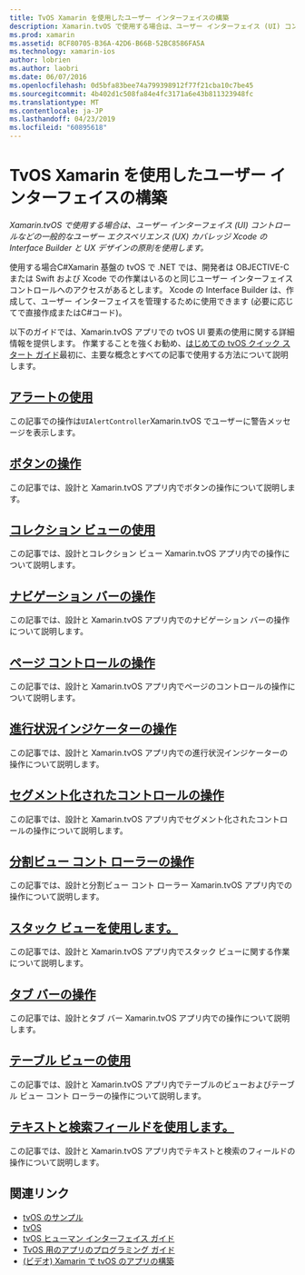 ```yaml
---
title: TvOS Xamarin を使用したユーザー インターフェイスの構築
description: Xamarin.tvOS で使用する場合は、ユーザー インターフェイス (UI) コントロールなどの一般的なユーザー エクスペリエンス (UX) カバレッジ Xcode の Interface Builder と UX デザインの原則を使用します。
ms.prod: xamarin
ms.assetid: 8CF80705-B36A-42D6-B66B-52BC8586FA5A
ms.technology: xamarin-ios
author: lobrien
ms.author: laobri
ms.date: 06/07/2016
ms.openlocfilehash: 0d5bfa83bee74a799398912f77f21cba10c7be45
ms.sourcegitcommit: 4b402d1c508fa84e4fc3171a6e43b811323948fc
ms.translationtype: MT
ms.contentlocale: ja-JP
ms.lasthandoff: 04/23/2019
ms.locfileid: "60895618"
---
```

# <a name="building-tvos-user-interfaces-with-xamarin"></a>TvOS Xamarin を使用したユーザー インターフェイスの構築

_Xamarin.tvOS で使用する場合は、ユーザー インターフェイス (UI) コントロールなどの一般的なユーザー エクスペリエンス (UX) カバレッジ Xcode の Interface Builder と UX デザインの原則を使用します。_

使用する場合C#Xamarin 基盤の tvOS で .NET では、開発者は OBJECTIVE-C または Swift および Xcode での作業はいるのと同じユーザー インターフェイス コントロールへのアクセスがあるとします。 Xcode の Interface Builder は、作成して、ユーザー インターフェイスを管理するために使用できます (必要に応じてで直接作成またはC#コード)。

以下のガイドでは、Xamarin.tvOS アプリでの tvOS UI 要素の使用に関する詳細情報を提供します。 作業することを強くお勧め、[はじめての tvOS クイック スタート ガイド](~/ios/tvos/get-started/hello-tvos.md)最初に、主要な概念とすべての記事で使用する方法について説明します。

## <a name="working-with-alertsiostvosuser-interfacealertsmd"></a>[アラートの使用](~/ios/tvos/user-interface/alerts.md)

この記事での操作は`UIAlertController`Xamarin.tvOS でユーザーに警告メッセージを表示します。

## <a name="working-with-buttonsiostvosuser-interfacebuttonsmd"></a>[ボタンの操作](~/ios/tvos/user-interface/buttons.md)

この記事では、設計と Xamarin.tvOS アプリ内でボタンの操作について説明します。

## <a name="working-with-collection-viewsiostvosuser-interfacecollection-viewsmd"></a>[コレクション ビューの使用](~/ios/tvos/user-interface/collection-views.md)

この記事では、設計とコレクション ビュー Xamarin.tvOS アプリ内での操作について説明します。

## <a name="working-with-navigation-barsiostvosuser-interfacenavigation-barsmd"></a>[ナビゲーション バーの操作](~/ios/tvos/user-interface/navigation-bars.md)

この記事では、設計と Xamarin.tvOS アプリ内でのナビゲーション バーの操作について説明します。

## <a name="working-with-page-controlsiostvosuser-interfacepage-controlsmd"></a>[ページ コントロールの操作](~/ios/tvos/user-interface/page-controls.md)

この記事では、設計と Xamarin.tvOS アプリ内でページのコントロールの操作について説明します。

## <a name="working-with-progress-indicatorsiostvosuser-interfaceprogress-indicatorsmd"></a>[進行状況インジケーターの操作](~/ios/tvos/user-interface/progress-indicators.md)

この記事では、設計と Xamarin.tvOS アプリ内での進行状況インジケーターの操作について説明します。

## <a name="working-with-segmented-controlsiostvosuser-interfacesegmented-controlsmd"></a>[セグメント化されたコントロールの操作](~/ios/tvos/user-interface/segmented-controls.md)

この記事では、設計と Xamarin.tvOS アプリ内でセグメント化されたコントロールの操作について説明します。

## <a name="working-with-split-view-controllersiostvosuser-interfacesplit-viewsmd"></a>[分割ビュー コント ローラーの操作](~/ios/tvos/user-interface/split-views.md)

この記事では、設計と分割ビュー コント ローラー Xamarin.tvOS アプリ内での操作について説明します。

## <a name="working-with-stack-viewsiostvosuser-interfacestacked-viewsmd"></a>[スタック ビューを使用します。](~/ios/tvos/user-interface/stacked-views.md)

この記事では、設計と Xamarin.tvOS アプリ内でスタック ビューに関する作業について説明します。

## <a name="working-with-tab-barsiostvosuser-interfacetab-barsmd"></a>[タブ バーの操作](~/ios/tvos/user-interface/tab-bars.md)

この記事では、設計とタブ バー Xamarin.tvOS アプリ内での操作について説明します。

## <a name="working-with-table-viewsiostvosuser-interfacetable-viewsmd"></a>[テーブル ビューの使用](~/ios/tvos/user-interface/table-views.md)

この記事では、設計と Xamarin.tvOS アプリ内でテーブルのビューおよびテーブル ビュー コント ローラーの操作について説明します。

## <a name="working-with-text-and-search-fieldsiostvosuser-interfacetext-fields-and-searchmd"></a>[テキストと検索フィールドを使用します。](~/ios/tvos/user-interface/text-fields-and-search.md)

この記事では、設計と Xamarin.tvOS アプリ内でテキストと検索のフィールドの操作について説明します。



## <a name="related-links"></a>関連リンク

- [tvOS のサンプル](https://developer.xamarin.com/samples/tvos/all/)
- [tvOS](https://developer.apple.com/tvos/)
- [tvOS ヒューマン インターフェイス ガイド](https://developer.apple.com/tvos/human-interface-guidelines/)
- [TvOS 用のアプリのプログラミング ガイド](https://developer.apple.com/library/prerelease/tvos/documentation/General/Conceptual/AppleTV_PG/)
- [(ビデオ) Xamarin で tvOS のアプリの構築](https://university.xamarin.com/lightninglectures/tvos-with-xamarin)
